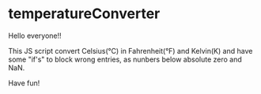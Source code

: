 # temperatureConverter

Hello everyone!!

This JS script convert Celsius(°C) in Fahrenheit(°F) and Kelvin(K) and have some "if's" to block wrong entries, as nunbers below absolute zero and NaN.

Have fun!
